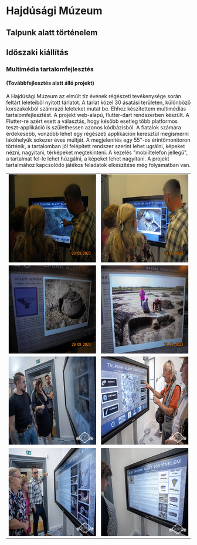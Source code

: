 # Hajdúsági Múzeum

## Talpunk alatt történelem

## Időszaki kiállítás

### Multimédia tartalomfejlesztés

#### (Továbbfejlesztés alatt álló projekt)

A Hajdúsági Múzeum az elmúlt tíz évének régészeti tevékenysége során feltárt leleteiből nyitott tárlatot. A tárlat közel 30 ásatási területen, különböző korszakokból számrazó leleteket mutat be. Ehhez készítettem multimédiás tartalomfejlesztést. A projekt web-alapú, flutter-dart rendszerben készült. A Flutter-re  azért esett a választás, hogy később esetleg több platformos teszt-applikáció is születhessen azonos kódbázisból. A fiatalok számára érdekesebb, vonzóbb lehet egy régészeti applikáción keresztül megismerni lakóhelyük sokezer éves múltját.
A megjelenítés egy 55"-os érintőmonitoron történik, a tartalomban jól felépített rendszer szerint lehet ugrálni, képeket nézni, nagyítani, térképeket megtekinteni. A kezelés "mobiiltelefon jellegű", a tartalmat fel-le lehet húzgálni, a képeket lehet nagyítani.
A projekt tartalmához kapcsolódó játékos feladatok elkészítése még folyamatban van.
<table style="border: 0;">
<tr>
<td><img src="Images/talpunk_01.jpg" alt="alt szöveg" width="360" height="240"></td>
<td><img src="Images/talpunk_02.jpg" alt="alt szöveg" width="360" height="240"></td>
</tr>
<tr>
<td><img src="Images/talpunk_03.jpg" alt="alt szöveg" width="360" height="240"></td>
<td><img src="Images/talpunk_04.jpg" alt="alt szöveg" width="360" height="240"></td>
</tr>
<tr>
<td><img src="Images/talpunk_05.jpg" alt="alt szöveg" width="360" height="240"></td>
<td><img src="Images/talpunk_06.jpg" alt="alt szöveg" width="360" height="240"></td>
</tr>
<tr>
<td><img src="Images/talpunk_07.jpg" alt="alt szöveg" width="360" height="240"></td>
<td><img src="Images/talpunk_08.jpg" alt="alt szöveg" width="360" height="240"></td>
</tr>
</table>


